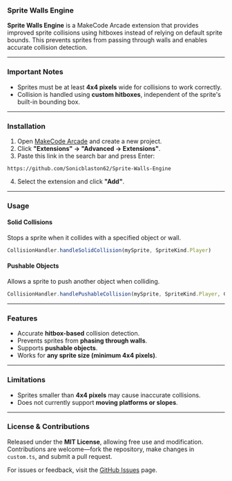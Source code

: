 ### **Sprite Walls Engine**  

**Sprite Walls Engine** is a MakeCode Arcade extension that provides improved sprite collisions using hitboxes instead of relying on default sprite bounds. This prevents sprites from passing through walls and enables accurate collision detection.  

---

### **Important Notes**  
- Sprites must be at least **4x4 pixels** wide for collisions to work correctly.  
- Collision is handled using **custom hitboxes**, independent of the sprite's built-in bounding box.  

---

### **Installation**  
1. Open [MakeCode Arcade](https://arcade.makecode.com/) and create a new project.  
2. Click **"Extensions" → "Advanced → Extensions"**.  
3. Paste this link in the search bar and press Enter:  
```
https://github.com/Sonicblaston62/Sprite-Walls-Engine
```
4. Select the extension and click **"Add"**.  

---

### **Usage**  
#### **Solid Collisions**  
Stops a sprite when it collides with a specified object or wall.  
```typescript
CollisionHandler.handleSolidCollision(mySprite, SpriteKind.Player)
```
#### **Pushable Objects**  
Allows a sprite to push another object when colliding.  
```typescript
CollisionHandler.handlePushableCollision(mySprite, SpriteKind.Player, CollisionHandler.PushDirection.Omnidirectional)
```
---

### **Features**  
- Accurate **hitbox-based** collision detection.  
- Prevents sprites from **phasing through walls**.  
- Supports **pushable objects**.  
- Works for **any sprite size (minimum 4x4 pixels)**.  

---

### **Limitations**  
- Sprites smaller than **4x4 pixels** may cause inaccurate collisions.  
- Does not currently support **moving platforms or slopes**.  

---

### **License & Contributions**  
Released under the **MIT License**, allowing free use and modification. Contributions are welcome—fork the repository, make changes in `custom.ts`, and submit a pull request.  

For issues or feedback, visit the [GitHub Issues](https://github.com/Sonicblaston62/Sprite-Walls-Engine/issues) page.

